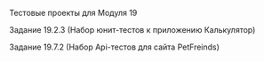 Тестовые проекты для Модуля 19

Задание 19.2.3 (Набор юнит-тестов к приложению Калькулятор)

Задание 19.7.2 (Набор Api-тестов для сайта PetFreinds)
